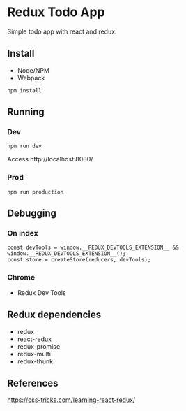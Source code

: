 # Redux Todo App

Simple todo app with react and redux.

## Install

* Node/NPM
* Webpack

`npm install`

## Running

### Dev

`npm run dev`

Access http://localhost:8080/

### Prod

`npm run production`

## Debugging

### On index

```
const devTools = window.__REDUX_DEVTOOLS_EXTENSION__ && window.__REDUX_DEVTOOLS_EXTENSION__();
const store = createStore(reducers, devTools);
```

### Chrome

* Redux Dev Tools

## Redux dependencies

* redux
* react-redux
* redux-promise
* redux-multi
* redux-thunk

## References

https://css-tricks.com/learning-react-redux/
